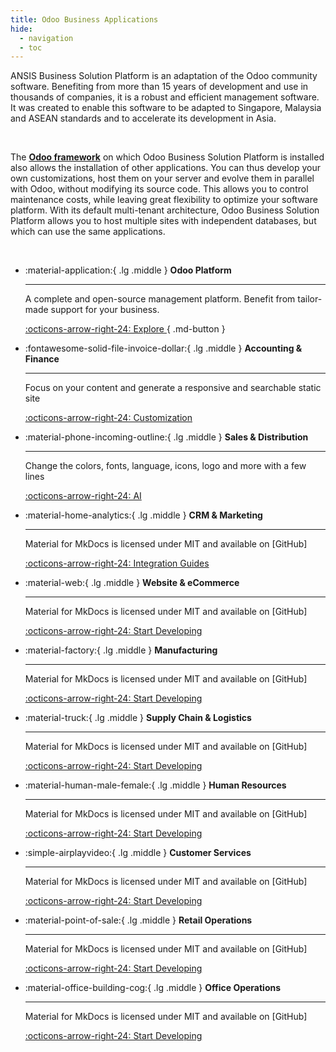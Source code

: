 ```yaml
---
title: Odoo Business Applications
hide:
  - navigation
  - toc
---
```

<script src="https://cdn.tailwindcss.com"></script>

ANSIS Business Solution Platform is an adaptation of the Odoo community software. Benefiting from more than 15 years of development and use in thousands of companies, it is a robust and efficient management software. It was created to enable this software to be adapted to Singapore, Malaysia and ASEAN standards and to accelerate its development in Asia.

<br />

The [**Odoo framework**](https://odoo.com) on which Odoo Business Solution Platform is installed also allows the installation of other applications. You can thus develop your own customizations, host them on your server and evolve them in parallel with Odoo, without modifying its source code. This allows you to control maintenance costs, while leaving great flexibility to optimize your software platform.
With its default multi-tenant architecture, Odoo Business Solution Platform  allows you to host multiple sites with independent databases, but which can use the same applications.

<br />

<div class="grid cards" markdown>

-   :material-application:{ .lg .middle } __Odoo Platform__

    ---

    A complete and open-source management platform. Benefit from tailor-made support for your business.

    [:octicons-arrow-right-24: Explore ](./01_platform/index.md){ .md-button }

-   :fontawesome-solid-file-invoice-dollar:{ .lg .middle } __Accounting & Finance__

    ---

    Focus on your content and generate a responsive and searchable static site

    [:octicons-arrow-right-24: Customization](#)

-   :material-phone-incoming-outline:{ .lg .middle } __Sales & Distribution__

    ---

    Change the colors, fonts, language, icons, logo and more with a few lines

    [:octicons-arrow-right-24: AI](#)

-   :material-home-analytics:{ .lg .middle } __CRM & Marketing__

    ---

    Material for MkDocs is licensed under MIT and available on [GitHub]

    [:octicons-arrow-right-24: Integration Guides](#)

-   :material-web:{ .lg .middle } __Website & eCommerce__

    ---

    Material for MkDocs is licensed under MIT and available on [GitHub]

    [:octicons-arrow-right-24: Start Developing](#)

-   :material-factory:{ .lg .middle } __Manufacturing__

    ---

    Material for MkDocs is licensed under MIT and available on [GitHub]

    [:octicons-arrow-right-24: Start Developing](#)

-   :material-truck:{ .lg .middle } __Supply Chain & Logistics__

    ---

    Material for MkDocs is licensed under MIT and available on [GitHub]

    [:octicons-arrow-right-24: Start Developing](#)

-   :material-human-male-female:{ .lg .middle } __Human Resources__

    ---

    Material for MkDocs is licensed under MIT and available on [GitHub]

    [:octicons-arrow-right-24: Start Developing](#)

 
-   :simple-airplayvideo:{ .lg .middle } __Customer Services__

    ---

    Material for MkDocs is licensed under MIT and available on [GitHub]

    [:octicons-arrow-right-24: Start Developing](#)


-   :material-point-of-sale:{ .lg .middle } __Retail Operations__

    ---

    Material for MkDocs is licensed under MIT and available on [GitHub]

    [:octicons-arrow-right-24: Start Developing](#)

-   :material-office-building-cog:{ .lg .middle } __Office Operations__

    ---

    Material for MkDocs is licensed under MIT and available on [GitHub]

    [:octicons-arrow-right-24: Start Developing](#)


</div>
